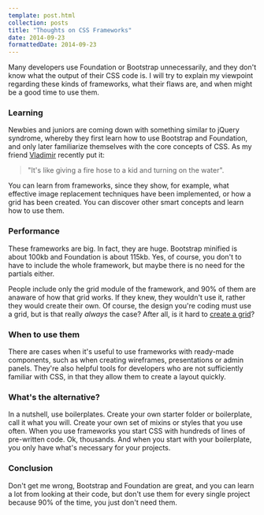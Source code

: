 ```yaml
---
template: post.html
collection: posts
title: "Thoughts on CSS Frameworks"
date: 2014-09-23
formattedDate: 2014-09-23
---
```

Many developers use Foundation or Bootstrap unnecessarily, and they don't know what the output of their CSS code is. I will try to explain my viewpoint regarding these kinds of frameworks, what their flaws are, and when might be a good time to use them.

### Learning
Newbies and juniors are coming down with something similar to jQuery syndrome, whereby they first learn how to use Bootstrap and Foundation, and only later familiarize themselves with the core concepts of CSS. As my friend [Vladimir](https://github.com/vladimirsiljkovic) recently put it:
> "It's like giving a fire hose to a kid and turning on the water".

You can learn from frameworks, since they show, for example, what effective image replacement techniques have been implemented, or how a grid has been created. You can discover other smart concepts and learn how to use them.

### Performance
These frameworks are big. In fact, they are huge. Bootstrap minified is about 100kb and Foundation is about 115kb. Yes, of course, you don't to have to include the whole framework, but maybe there is no need for the partials either.

People include only the grid module of the framework, and 90% of them are anaware of how that grid works. If they knew, they wouldn't use it, rather they would create their own. Of course, the design you're coding must use a grid, but is that really *always* the case? After all, is it hard to [create a grid](http://css-tricks.com/dont-overthink-it-grids)?

### When to use them
There are cases when it's useful to use frameworks with ready-made components, such as when creating wireframes, presentations or admin panels. They're also helpful tools for developers who are not sufficiently familiar with CSS, in that they allow them to create a layout quickly.

### What's the alternative?
In a nutshell, use boilerplates. Create your own starter folder or boilerplate, call it what you will. Create your own set of mixins or styles that you use often. When you use frameworks you start CSS with hundreds of lines of pre-written code. Ok, thousands. And when you start with your boilerplate, you only have what's necessary for your projects.

### Conclusion
Don't get me wrong, Bootstrap and Foundation are great, and you can learn a lot from looking at their code, but don't use them for every single project because 90% of the time, you just don't need them.
